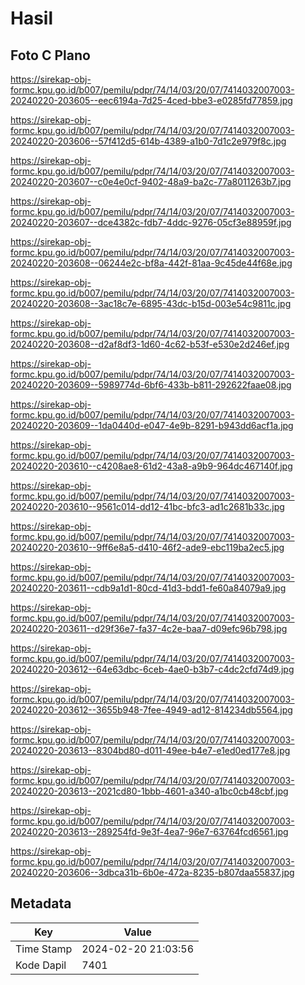 # Hasil

## Foto C Plano

https://sirekap-obj-formc.kpu.go.id/b007/pemilu/pdpr/74/14/03/20/07/7414032007003-20240220-203605--eec6194a-7d25-4ced-bbe3-e0285fd77859.jpg

https://sirekap-obj-formc.kpu.go.id/b007/pemilu/pdpr/74/14/03/20/07/7414032007003-20240220-203606--57f412d5-614b-4389-a1b0-7d1c2e979f8c.jpg

https://sirekap-obj-formc.kpu.go.id/b007/pemilu/pdpr/74/14/03/20/07/7414032007003-20240220-203607--c0e4e0cf-9402-48a9-ba2c-77a8011263b7.jpg

https://sirekap-obj-formc.kpu.go.id/b007/pemilu/pdpr/74/14/03/20/07/7414032007003-20240220-203607--dce4382c-fdb7-4ddc-9276-05cf3e88959f.jpg

https://sirekap-obj-formc.kpu.go.id/b007/pemilu/pdpr/74/14/03/20/07/7414032007003-20240220-203608--06244e2c-bf8a-442f-81aa-9c45de44f68e.jpg

https://sirekap-obj-formc.kpu.go.id/b007/pemilu/pdpr/74/14/03/20/07/7414032007003-20240220-203608--3ac18c7e-6895-43dc-b15d-003e54c9811c.jpg

https://sirekap-obj-formc.kpu.go.id/b007/pemilu/pdpr/74/14/03/20/07/7414032007003-20240220-203608--d2af8df3-1d60-4c62-b53f-e530e2d246ef.jpg

https://sirekap-obj-formc.kpu.go.id/b007/pemilu/pdpr/74/14/03/20/07/7414032007003-20240220-203609--5989774d-6bf6-433b-b811-292622faae08.jpg

https://sirekap-obj-formc.kpu.go.id/b007/pemilu/pdpr/74/14/03/20/07/7414032007003-20240220-203609--1da0440d-e047-4e9b-8291-b943dd6acf1a.jpg

https://sirekap-obj-formc.kpu.go.id/b007/pemilu/pdpr/74/14/03/20/07/7414032007003-20240220-203610--c4208ae8-61d2-43a8-a9b9-964dc467140f.jpg

https://sirekap-obj-formc.kpu.go.id/b007/pemilu/pdpr/74/14/03/20/07/7414032007003-20240220-203610--9561c014-dd12-41bc-bfc3-ad1c2681b33c.jpg

https://sirekap-obj-formc.kpu.go.id/b007/pemilu/pdpr/74/14/03/20/07/7414032007003-20240220-203610--9ff6e8a5-d410-46f2-ade9-ebc119ba2ec5.jpg

https://sirekap-obj-formc.kpu.go.id/b007/pemilu/pdpr/74/14/03/20/07/7414032007003-20240220-203611--cdb9a1d1-80cd-41d3-bdd1-fe60a84079a9.jpg

https://sirekap-obj-formc.kpu.go.id/b007/pemilu/pdpr/74/14/03/20/07/7414032007003-20240220-203611--d29f36e7-fa37-4c2e-baa7-d09efc96b798.jpg

https://sirekap-obj-formc.kpu.go.id/b007/pemilu/pdpr/74/14/03/20/07/7414032007003-20240220-203612--64e63dbc-6ceb-4ae0-b3b7-c4dc2cfd74d9.jpg

https://sirekap-obj-formc.kpu.go.id/b007/pemilu/pdpr/74/14/03/20/07/7414032007003-20240220-203612--3655b948-7fee-4949-ad12-814234db5564.jpg

https://sirekap-obj-formc.kpu.go.id/b007/pemilu/pdpr/74/14/03/20/07/7414032007003-20240220-203613--8304bd80-d011-49ee-b4e7-e1ed0ed177e8.jpg

https://sirekap-obj-formc.kpu.go.id/b007/pemilu/pdpr/74/14/03/20/07/7414032007003-20240220-203613--2021cd80-1bbb-4601-a340-a1bc0cb48cbf.jpg

https://sirekap-obj-formc.kpu.go.id/b007/pemilu/pdpr/74/14/03/20/07/7414032007003-20240220-203613--289254fd-9e3f-4ea7-96e7-63764fcd6561.jpg

https://sirekap-obj-formc.kpu.go.id/b007/pemilu/pdpr/74/14/03/20/07/7414032007003-20240220-203606--3dbca31b-6b0e-472a-8235-b807daa55837.jpg


## Metadata

| Key        | Value               |
| ---------- | ------------------- |
| Time Stamp | 2024-02-20 21:03:56 |
| Kode Dapil | 7401                |



